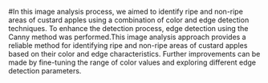 #In this image analysis process, we aimed to identify ripe and non-ripe areas of custard apples using a combination of color and edge detection techniques. To enhance 
the detection process, edge detection using the Canny method was performed.This image analysis approach provides a reliable method for identifying ripe and non-ripe areas of custard apples based on their color and edge characteristics. Further improvements can be made by fine-tuning the range of color values and exploring different edge detection parameters.
